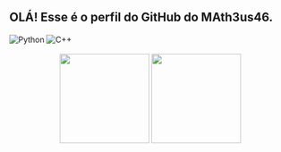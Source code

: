 ## OLÁ! Esse é o perfil do GitHub do MAth3us46.

<div style="display: inline_block">
  <img align="center" alt="Python" src="https://img.shields.io/badge/Python-3776AB?style=for-the-badge&logo=python&logoColor=white"/>
  <img align="center" alt="C++" src="https://img.shields.io/badge/C%2B%2B-00599C?style=for-the-badge&logo=c%2B%2B&logoColor=white"/>
</div><br>

<div align="center">
  <img height="160em" src="https://github-readme-stats.vercel.app/api?username=MATh3us46&show_icons=true&theme=tokyonight"/>
  <img height="160em" src="https://github-readme-stats.vercel.app/api/top-langs/?username=MATh3us46&layout=compact&theme=tokyonight"/>
</div>
